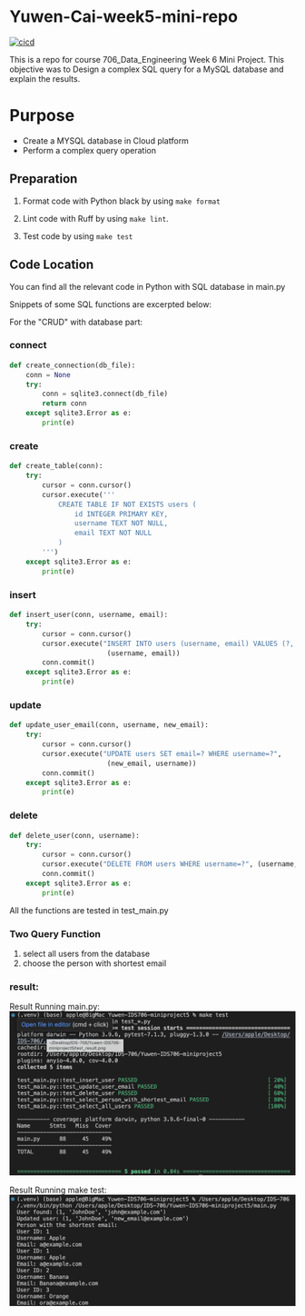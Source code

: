 # Yuwen-Cai-week5-mini-repo  

[![cicd](https://github.com/nogibjj/Yuwen-IDS706-miniproject5/actions/workflows/cicd.yml/badge.svg)](https://github.com/nogibjj/Yuwen-IDS706-miniproject5/actions/workflows/cicd.yml)  

This is a repo for course 706_Data_Engineering Week 6 Mini Project. This objective was to Design a complex SQL query for a MySQL database and explain the results.

# Purpose
- Create a MYSQL database in Cloud platform
- Perform a complex query operation


## Preparation
1. Format code with Python black by using `make format`

2. Lint code with Ruff by using `make lint`. 

3. Test code by using `make test`


## Code Location
You can find all the relevant code in Python with SQL database in main.py

Snippets of some SQL functions are excerpted below:

For the "CRUD" with database part:

### connect 
```python
def create_connection(db_file):
    conn = None
    try:
        conn = sqlite3.connect(db_file)
        return conn
    except sqlite3.Error as e:
        print(e)
```

### create
```python
def create_table(conn):
    try:
        cursor = conn.cursor()
        cursor.execute('''
            CREATE TABLE IF NOT EXISTS users (
                id INTEGER PRIMARY KEY,
                username TEXT NOT NULL,
                email TEXT NOT NULL
            )
        ''')
    except sqlite3.Error as e:
        print(e)
```

### insert
```python
def insert_user(conn, username, email):
    try:
        cursor = conn.cursor()
        cursor.execute("INSERT INTO users (username, email) VALUES (?, ?)",
                        (username, email))
        conn.commit()
    except sqlite3.Error as e:
        print(e)
```

### update
```python
def update_user_email(conn, username, new_email):
    try:
        cursor = conn.cursor()
        cursor.execute("UPDATE users SET email=? WHERE username=?",
                        (new_email, username))
        conn.commit()
    except sqlite3.Error as e:
        print(e)
```

### delete
```python
def delete_user(conn, username):
    try:
        cursor = conn.cursor()
        cursor.execute("DELETE FROM users WHERE username=?", (username,))
        conn.commit()
    except sqlite3.Error as e:
        print(e)
```


All the functions are tested in test_main.py

### Two Query Function
1. select all users from the database
2. choose the person with shortest email

### result:
Result Running main.py:
![Alt text](<test_result.png>)

Result Running make test:
![Alt text](<main_result.png>)
